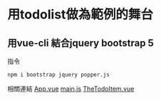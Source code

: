 # 用todolist做為範例的舞台

## 用vue-cli 結合jquery bootstrap 5 
指令
```
npm i bootstrap jquery popper.js
```

相關連結
[App.vue](./src/App.vue)
[main.js](./src//main.js)
[TheTodoItem.vue](./src/components/TheTodoItem.vue)
